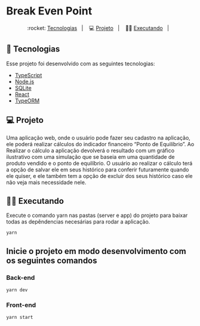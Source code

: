 # Break Even Point

<p align="center">
  :rocket: <a href="#rocket-tecnologias">Tecnologias</a>&nbsp;&nbsp;&nbsp;|&nbsp;&nbsp;&nbsp;
  💻 <a href="#-projeto">Projeto</a>&nbsp;&nbsp;&nbsp;|&nbsp;&nbsp;&nbsp;
  👨‍🏫 <a href="#-executando">Executando</a>&nbsp;&nbsp;&nbsp;|&nbsp;&nbsp;&nbsp;
</p>

## :rocket: Tecnologias

Esse projeto foi desenvolvido com as seguintes tecnologias:

- [TypeScript](https://www.typescriptlang.org/)
- [Node.js](https://nodejs.org/en/)
- [SQLite](https://www.sqlite.org/index.html)
- [React](https://reactjs.org)
- [TypeORM](https://typeorm.io/#/)

## 💻 Projeto

Uma aplicação web, onde o usuário pode fazer seu cadastro na aplicação, ele poderá realizar cálculos do indicador financeiro “Ponto de Equilíbrio”. Ao Realizar o cálculo a aplicação devolverá o resultado com um gráfico ilustrativo com uma simulação que se baseia em uma quantidade de produto vendido e o ponto de equilíbrio. O usuário ao realizar o cálculo terá a opção de salvar ele em seus histórico para conferir futuramente quando ele quiser, e ele também tem a opção de excluir dos seus histórico caso ele não veja mais necessidade nele.

## 👨‍🏫 Executando

Execute o comando yarn nas pastas (server e app) do projeto para baixar todas as depêndencias necesárias para rodar a aplicação.

```yarn
yarn
```

## Inicie o projeto em modo desenvolvimento com os seguintes comandos

### Back-end

````yarn
yarn dev
````

### Front-end

````yarn
yarn start
````
